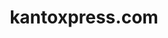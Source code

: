 ---
title: kantoxpress.com
category: Web Design
category_slug: web-design
type: content
image: images/works/kanto_xpress.jpg
button_url: https://kantoxpress.com/
---